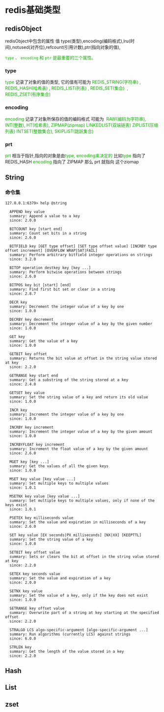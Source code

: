 # redis基础类型 



## redisObject

redisObject中包含的属性 值 type(类型),encoding(编码格式),lru(时间),notused(对齐位),refcount(引用计数),ptr(指向对象的值),

<font color="read">`type` 、 `encoding` 和 `ptr` 是最重要的三个属性。</font>

### type

<font color="read">type</font> 记录了对象的值的类型, 它的值有可能为 <font color="read">REDIS_STRING(字符串) , REDIS_HASH(哈希表) , REDIS_LIST(列表) , REDIS_SET(集合)  , REDIS_ZSET(有序集合)  </font> 

### encoding

<font color="read">encoding</font> 记录了对象所保存的值的编码格式 可能为 <font color="read"> RAW(编码为字符串), INT(整数), HT(哈希表), ZIPMAP(zipmap) LINKEDLIST(双端链表) ZIPLIST(压缩列表) INTSET(整数集合), SKIPLIST(跳跃集合) </font>

### prt

<font color="read">prt</font> 相当于指针,指向的对象是由<font color="read">type, encoding来决定的</font> 比如<font color="read">type</font> 指向了REDIS_HASH <font color="read">encoding</font> 指向了 ZIPMAP 那么 prt 就指向 这个ziomap 

## String



### 命令集

```shell
127.0.0.1:6379> help @string

  APPEND key value
  summary: Append a value to a key
  since: 2.0.0

  BITCOUNT key [start end]
  summary: Count set bits in a string
  since: 2.6.0

  BITFIELD key [GET type offset] [SET type offset value] [INCRBY type offset increment] [OVERFLOW WRAP|SAT|FAIL]
  summary: Perform arbitrary bitfield integer operations on strings
  since: 3.2.0

  BITOP operation destkey key [key ...]
  summary: Perform bitwise operations between strings
  since: 2.6.0

  BITPOS key bit [start] [end]
  summary: Find first bit set or clear in a string
  since: 2.8.7

  DECR key
  summary: Decrement the integer value of a key by one
  since: 1.0.0

  DECRBY key decrement
  summary: Decrement the integer value of a key by the given number
  since: 1.0.0

  GET key
  summary: Get the value of a key
  since: 1.0.0

  GETBIT key offset
  summary: Returns the bit value at offset in the string value stored at key
  since: 2.2.0

  GETRANGE key start end
  summary: Get a substring of the string stored at a key
  since: 2.4.0

  GETSET key value
  summary: Set the string value of a key and return its old value
  since: 1.0.0

  INCR key
  summary: Increment the integer value of a key by one
  since: 1.0.0

  INCRBY key increment
  summary: Increment the integer value of a key by the given amount
  since: 1.0.0

  INCRBYFLOAT key increment
  summary: Increment the float value of a key by the given amount
  since: 2.6.0

  MGET key [key ...]
  summary: Get the values of all the given keys
  since: 1.0.0

  MSET key value [key value ...]
  summary: Set multiple keys to multiple values
  since: 1.0.1

  MSETNX key value [key value ...]
  summary: Set multiple keys to multiple values, only if none of the keys exist
  since: 1.0.1

  PSETEX key milliseconds value
  summary: Set the value and expiration in milliseconds of a key
  since: 2.6.0

  SET key value [EX seconds|PX milliseconds] [NX|XX] [KEEPTTL]
  summary: Set the string value of a key
  since: 1.0.0

  SETBIT key offset value
  summary: Sets or clears the bit at offset in the string value stored at key
  since: 2.2.0

  SETEX key seconds value
  summary: Set the value and expiration of a key
  since: 2.0.0

  SETNX key value
  summary: Set the value of a key, only if the key does not exist
  since: 1.0.0

  SETRANGE key offset value
  summary: Overwrite part of a string at key starting at the specified offset
  since: 2.2.0

  STRALGO LCS algo-specific-argument [algo-specific-argument ...]
  summary: Run algorithms (currently LCS) against strings
  since: 6.0.0

  STRLEN key
  summary: Get the length of the value stored in a key
  since: 2.2.0
```



## Hash



## List



## zset

